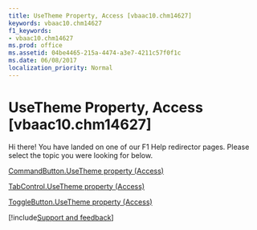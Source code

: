 ```yaml
---
title: UseTheme Property, Access [vbaac10.chm14627]
keywords: vbaac10.chm14627
f1_keywords:
- vbaac10.chm14627
ms.prod: office
ms.assetid: 04be4465-215a-4474-a3e7-4211c57f0f1c
ms.date: 06/08/2017
localization_priority: Normal
---
```



# UseTheme Property, Access [vbaac10.chm14627]

Hi there! You have landed on one of our F1 Help redirector pages. Please select the topic you were looking for below.

[CommandButton.UseTheme property (Access)](https://msdn.microsoft.com/library/b28982a6-1291-377b-91af-0421b8fcb9f4%28Office.15%29.aspx)

[TabControl.UseTheme property (Access)](https://msdn.microsoft.com/library/a138cd16-de05-bbde-1361-6b7d71565078%28Office.15%29.aspx)

[ToggleButton.UseTheme property (Access)](https://msdn.microsoft.com/library/770bea3c-4039-f6a5-a341-93d878d74085%28Office.15%29.aspx)

[!include[Support and feedback](~/includes/feedback-boilerplate.md)]